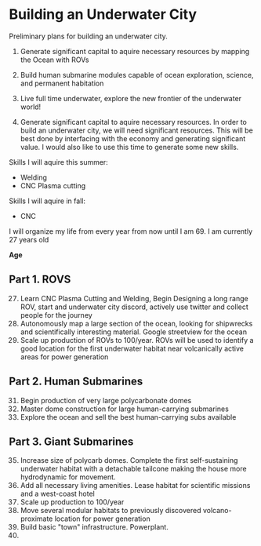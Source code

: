 # Building an Underwater City
Preliminary plans for building an underwater city.

1. Generate significant capital to aquire necessary resources by mapping the Ocean with ROVs
2. Build human submarine modules capable of ocean exploration, science, and permanent habitation
3. Live full time underwater, explore the new frontier of the underwater world!


1. Generate significant capital to aquire necessary resources.
  In order to build an underwater city, we will need significant resources. This will be best done by interfacing with the economy and generating significant value. I would also like to use this time to generate some new skills.

Skills I will aquire this summer:
- Welding
- CNC Plasma cutting

Skills I will aquire in fall:
- CNC

I will organize my life from every year from now until I am 69. I am currently 27 years old

__Age__
## Part 1. ROVS
27. Learn CNC Plasma Cutting and Welding, Begin Designing a long range ROV, start and underwater city discord, actively use twitter and collect people for the journey
28. Autonomously map a large section of the ocean, looking for shipwrecks and scientifically interesting material. Google streetview for the ocean
29. Scale up production of ROVs to 100/year. ROVs will be used to identify a good location for the first underwater habitat near volcanically active areas for power generation

## Part 2. Human Submarines
31. Begin production of very large polycarbonate domes
32. Master dome construction for large human-carrying submarines
33. Explore the ocean and sell the best human-carrying subs available

## Part 3. Giant Submarines
35. Increase size of polycarb domes. Complete the first self-sustaining underwater habitat with a detachable tailcone making the house more hydrodynamic for movement.
36. Add all necessary living amenities. Lease habitat for scientific missions and a west-coast hotel
37. Scale up production to 100/year
38. Move several modular habitats to previously discovered volcano-proximate location for power generation
39. Build basic "town" infrastructure. Powerplant.
40. 
